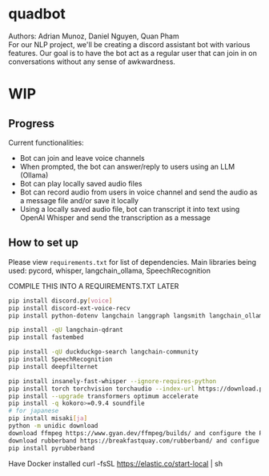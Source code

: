 # quadbot
Authors: Adrian Munoz, Daniel Nguyen, Quan Pham \
For our NLP project, we'll be creating a discord assistant bot with various features. Our goal is to have the bot act as a regular user that can join in on conversations without any sense of awkwardness.

# WIP
## Progress
Current functionalities:
* Bot can join and leave voice channels
* When prompted, the bot can answer/reply to users using an LLM (Ollama)
* Bot can play locally saved audio files
* Bot can record audio from users in voice channel and send the audio as a message file and/or save it locally
* Using a locally saved audio file, bot can transcript it into text using OpenAI Whisper and send the transcription as a message

## How to set up
Please view `requirements.txt` for list of dependencies.
Main libraries being used: pycord, whisper, langchain_ollama, SpeechRecognition


COMPILE THIS INTO A REQUIREMENTS.TXT LATER

```bash
pip install discord.py[voice]
pip install discord-ext-voice-recv
pip install python-dotenv langchain langgraph langsmith langchain_ollama langchain-text-splitters langchain-community langchain_elasticsearch

pip install -qU langchain-qdrant
pip install fastembed

pip install -qU duckduckgo-search langchain-community
pip install SpeechRecognition
pip install deepfilternet

pip install insanely-fast-whisper --ignore-requires-python
pip install torch torchvision torchaudio --index-url https://download.pytorch.org/whl/cu121
pip install --upgrade transformers optimum accelerate
pip install -q kokoro>=0.9.4 soundfile
# for japanese
pip install misaki[ja]
python -m unidic download
download ffmpeg https://www.gyan.dev/ffmpeg/builds/ and configure the PATH variable to /bin
download rubberband https://breakfastquay.com/rubberband/ and configue the PATH variable to extracted zip folder (contains rubberband.exe)
pip install pyrubberband


```

Have Docker installed
curl -fsSL https://elastic.co/start-local | sh

